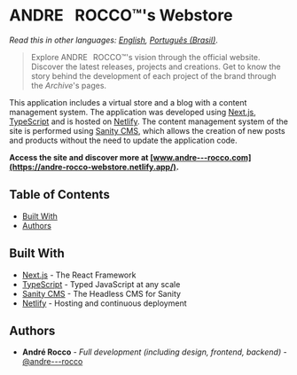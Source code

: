 # ANDRE⠀ROCCO™'s Webstore

_Read this in other languages: [English](./README.md), [Português (Brasil)](./README.pt-BR.md)_.

> Explore ANDRE⠀ROCCO™'s vision through the official website. Discover the latest releases, projects and creations. Get
> to know the story behind the development of each project of the brand through the _Archive_'s pages.

This application includes a virtual store and a blog with a content management system. The application was developed
using [Next.js](https://nextjs.org/), [TypeScript](https://www.typescriptlang.org/) and is hosted on
[Netlify](https://www.netlify.com/). The content management system of the site is performed using
[Sanity CMS](https://www.sanity.io/), which allows the creation of new posts and products without the need to update the
application code.

**Access the site and discover more at [www.andre---rocco.com](https://andre-rocco-webstore.netlify.app/).**

## Table of Contents

-   [Built With](#built-with)
-   [Authors](#authors)

## Built With

-   [Next.js](https://nextjs.org/) - The React Framework
-   [TypeScript](https://www.typescriptlang.org/) - Typed JavaScript at any scale
-   [Sanity CMS](https://www.sanity.io/) - The Headless CMS for Sanity
-   [Netlify](https://www.netlify.com/) - Hosting and continuous deployment

## Authors

-   **André Rocco** - _Full development (including design, frontend, backend)_ -
    [@andre---rocco](https://www.linkedin.com/in/andre---rocco/)
